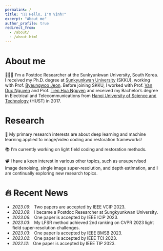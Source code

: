 ```yaml
---
permalink: /
title: "👋🏼 Hello, I'm Vinh!"
excerpt: "About me"
author_profile: true
redirect_from: 
  - /about/
  - /about.html
---
```



# About me

👨🏻‍💻  I'm a Postdoc Researcher at the Sunkyunkwan University, South Korea. I received my Ph.D. degree at [Sunkyunkwan University](https://www.skku.edu/eng/) (SKKU), working with Prof. [Byeungwoo Jeon](https://shb.skku.edu/media/index.jsp). Before joining SKKU, I worked with Prof. [Van Duc Nguyen](https://scholar.google.com/citations?user=tLY0LZ8AAAAJ&hl=en) and Prof. [Tien Hoa Nguyen](https://scholar.google.com/citations?user=B7sDxxIAAAAJ&hl=en) and received my Bachelor’s degree in Electrical and Telecommunications from [Hanoi University of Science and Technology](https://hust.edu.vn/en/) (HUST) in 2017.

# Research 
🔬 My primary research interests are about deep learning and machine learning applied to image/video coding and restoration frameworks!

📚 I'm currently working on light field coding and restoration methods.

📽️ I have a keen interest in various other topics, such as unsupervised image denoising, single image super-resolution, and depth estimation, and I am continually exploring new research topics.


# 🔥 Recent News
- *2023.09*: &nbsp; Two papers are accepted by IEEE VCIP 2023.
- *2023.09*: &nbsp; I became a Postdoc Researcher at  Sungkyunkwan University.
- *2023.06*: &nbsp; One paper is accepted by IEEE ICIP 2023.
- *2023.03*: &nbsp; My LFSR method achieved 2nd ranking on CVPR 2023 light field super-resolution challenges.
- *2023.03*: &nbsp; One paper is accepted by IEEE BMSB 2023.
- *2023.02*: &nbsp; One paper is accepted by IEEE TCI 2023.
- *2022.12*: &nbsp; One paper is accepted by IEEE TIP 2023.



